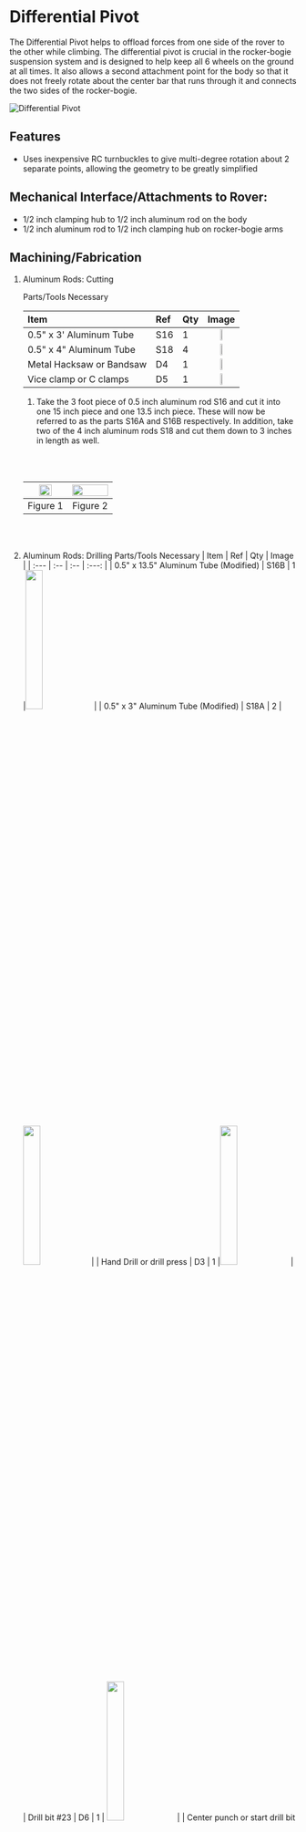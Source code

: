 # Differential Pivot
The Differential Pivot helps to offload forces from one side of the rover to the other while climbing. The differential pivot is crucial in the rocker-bogie suspension system and is designed to help keep all 6 wheels on the ground at all times. It also allows a second attachment point for the body so that it does not freely rotate about the center bar that runs through it and connects the two sides of the rocker-bogie.

![Differential Pivot](/images/differential_pivot/Differential_Pivot.png) 


## Features
  * Uses inexpensive RC turnbuckles to give multi-degree rotation about 2 separate points, allowing the geometry to be greatly simplified

## Mechanical Interface/Attachments to Rover:
  * 1/2 inch clamping hub to 1/2 inch aluminum rod on the body
  * 1/2 inch aluminum rod to 1/2 inch clamping hub on rocker-bogie arms

## Machining/Fabrication

1. Aluminum Rods: Cutting

    Parts/Tools Necessary

    | Item | Ref | Qty | Image |
    | :--- | :-- | :-- | :---: |
    | 0.5" x 3' Aluminum Tube | S16 | 1 | <img src="/images/components/structural/S16.png" width="25%">|
    | 0.5" x 4" Aluminum Tube | S18 | 4 | <img src="/images/components/structural/S18.png" width="25%"> |
    | Metal Hacksaw or Bandsaw | D4 | 1  |  <img src="/images/components/tools/D4.png" width="25%"> |
    | Vice clamp or C clamps | D5 | 1 |  <img src="/images/components/tools/D5.png" width="25%">|

    1. Take the 3 foot piece of 0.5 inch aluminum rod S16 and cut it into one 15 inch piece and one 13.5 inch piece. These will now be referred to as the parts S16A and S16B respectively. In addition, take two of the 4 inch aluminum rods S18 and cut them down to 3 inches in length as well.

    <br/><br/>

    | <img src="/images/differential_pivot/15inch_cut.png" width="60%"> | <img src="/images/differential_pivot/3inch_cut.png" width="100%">|
    |:-:|:-:|
    | Figure 1| Figure 2 |

    <br/><br/>

2. Aluminum Rods: Drilling
    Parts/Tools Necessary
    | Item | Ref | Qty | Image |
    | :--- | :-- | :-- | :---: |
    | 0.5" x 13.5" Aluminum Tube (Modified) | S16B | 1 |<img src="/images/components/structural/S16.png" width="25%">|
    | 0.5" x 3" Aluminum Tube (Modified) | S18A | 2 | <img src="/images/components/structural/S16.png" width="25%">|
    | Hand Drill or drill press | D3 | 1 |<img src="/images/components/tools/D3.png" width="25%"> |
    | Drill bit #23 | D6 | 1 | <img src="/images/components/tools/D6.jpeg" width="25%"> |
    | Center punch or start drill bit | D7 | 1 | <img src="/images/components/tools/D7.jpeg" width="25%">  |
    | Vice or V-clamp | D8 | 1 |<img src="/images/components/tools/D8.png" width="25%">  | 


    The turnbuckles must be attached to the differential pivot and rocker-bogie arm. We will accomplish this by drilling holes in the aluminum beam S16B and attaching two 5-hole aluminum bars on each side.
    
    1. Using a vice or clamp, firmly grab onto the 0.5 x 13.5 inch rod S16B with the end extending out around 2 inches from the edge of the vice/clamp. Mark the dimensions as shown in Figure 3. Carefully use a center drill to start the a center hole for these holes. It is important that the center hole is as centered as possible to prevent the bit from walk- ing/slipping during drilling, which could result in the bit breaking. Then, use a #23 (0.154 inch diameter) drill bit and drill all the way through both sides of the rod. This makes the S16B’ part.


    <br/><br/>

    | <img src="/images/differential_pivot/Differential_Pivot_Cut.png" width="100%"> |
    | :--: |
    | Figure 3 |


    <br/><br/>

    2. Test the holes by taking the 5 Hole Aluminum Beams S21 and screws B7 and making sure that the screws go all the way through as shown in Figure 4. If they do not fit, you can Figure 3: Testing the differential pivot holes Flip the rod around and repeat the steps for the other side, making sure to align the holes’ axes as much as possible such that the holes are all parallel to the previous set.

    <br/><br/>

    | <img src="/images/differential_pivot/Differential_Align.png" width="100%"> |
    | :--: |
    | Figure 4 |
    
    <br/><br/>

    3. Next, take two of the 0.5x3 inch hollow rods S18 and create the same set of holes as before, showed again in Figure 5 (this time, drill holes on just one end of each of the rods). Test each of the sets of holes to make sure the 5-hole aluminum beams will attach to each of the rods. These will now be the part S18B

    <br/><br/>

    | <img src="/images/differential_pivot/Differential_Standoff_Cut.png" width="100%"> |
    | :--: |
    | Figure 5 |

    <br/><br/>

## Mechanical Assembly
  Parts/Tools Necessary

  | Item | Ref | Qty | Image |
  | :--- | :-- | :-- | :---: |
  | Single Pattern Bracket | S8 | 1 | <img src="/images/components/structural/S16.png" width="25%"> |
  | 0.5" Circular Clamping Hub | S13 | 1 | <img src="/images/components/structural/S13.png" width="25%">|
  | 0.5" x 13.5" Aluminum Tube (Modified) | S16B | 1 |<img src="/images/components/structural/S16B.png" width="25%">|
  | 0.5" x 3" Aluminum Tube (Modified) | S18B | 2 | <img src="/images/components/structural/S18B.png" width="25%">|
  | 0.5" Bottom Bore Clamp | S20 | 2 | <img src="/images/components/structural/S20pngjpg" width="25%">| 
  | 5 Hole Aluminum Beam | S21 | 8 | <img src="/images/components/structural/S21.png" width="25%">|
  | RC Turnbluckle | S32 | 2 |<img src="/images/components/structural/S32.jpg" width="25%">| 
  | #6-32x1/4" Button Head Screw | B1 | 8 | <img src="/images/components/screws/B1.png" width="25%"> |
  | #6-32x1.25" Button Head Screw | B7 | 8 |<img src="/images/components/screws/B7.png" width="25%"> |
  | #4-40x1.25" Button Head Screw | B9 | 4 | <img src="/images/components/screws/B9.png" width="25%"> |
  | #6-32 Hexnut | B11 | 8 | <img src="/images/components/screws/B11.png" width="25%"> |
  | #4-40 Hexnut | B12 | 4 | <img src="/images/components/screws/B12.png" width="25%"> |
  | #4-40 Washer | W2 | 24 | <img src="/images/components/washers/W2.png" width="25%"> | 
  | Wrench Set | D1 | 1 | <img src="/images/components/tools/D1.png" width="25%"> |
  | Allen Key Set | D2 | 1 | <img src="/images/components/tools/D2.png" width="25%"> |


1. Build clamping hub assembly: Attach the the bottom bore clamping hubs S20 to the single pattern bracket S8 using screws B1. Then mount the 0.5” clamping hub S13 to the bottom of this assembly using B1 screws.

   <br/><br/>
   
  | <img src="/images/differential_pivot/Diff_Step_1.png" width="100%"> | <img src="/images/differential_pivot/Diff_Step_2.png" width="70%">|
  |:-:|:-:|
  | Figure 6| Figure 7 |


   <br/><br/>

2. Differential Pivot: Attach the turnbuckle S32 to the modified 13.5-inch aluminum rod S16B as shown using the 5-hole aluminum bars S21, washers W2, screws B7 and B9, hex nuts B11 and B12. The outermost screw is the #4 screw, the others are #6.

   <br/><br/>

  | <img src="/images/differential_pivot/Diff_Step_3.png" width="80%"> | <img src="/images/differential_pivot/Diff_Step_4.png" width="100%">|
  |:-:|:-:|
  | Figure 8 | Figure 9 |

   <br/><br/>

3. Differential Pivot continued: Pass the 13.5inch rod through the clamping hub assembly, making sure to center it as much as possible. Then repeat step 2 for the other side of the differential pivot. If necessary, unscrew the turnbuckles (by twisting the middle) to insert the rods into place, then screw the turnbuckle back together.

   <br/><br/>

  | <img src="/images/differential_pivot/Diff_Step_5.png" width="100%">| <img src="/images/differential_pivot/Diff_Step_6.png" width="90%">|
  |:-:|:-:|
  | Figure 8 | Figure 9 |

   <br/><br/>

4. Differential Pivot Vertical rods: Repeat step 2 on each of the the 3 inch aluminum rods S18B. Finally, attach all the pieces of the turnbuckles together. Your differential pivot is now complete.

   <br/><br/>

  | <img src="/images/differential_pivot/Diff_Step_7.png" width="100%"> |
  | :--: |
  | Figure 10 |

   <br/><br/>
   
## Disclaimer

Reference herein to any specific commercial product, process, or service by trade name, trademark, manu- facturer, or otherwise, does not constitute or imply its endorsement by the United States Government or the Jet Propulsion Laboratory, California Institute of Technology. ⃝c 2018 California Institute of Technology. Government sponsorship acknowledged.
